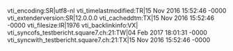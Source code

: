 vti_encoding:SR|utf8-nl
vti_timelastmodified:TR|15 Nov 2016 15:52:46 -0000
vti_extenderversion:SR|12.0.0.0
vti_cacheddtm:TX|15 Nov 2016 15:52:46 -0000
vti_filesize:IR|1976
vti_backlinkinfo:VX|
vti_syncofs_testbericht.square7.ch\:21:TW|04 Feb 2017 18:01:31 -0000
vti_syncwith_testbericht.square7.ch\:21:TX|15 Nov 2016 15:52:46 -0000
